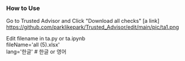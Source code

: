 ### How to Use
Go to Trusted Advisor and Click "Download all checks"
[a link] https://github.com/parklikepark/Trusted_Advisor/edit/main/pic/ta1.png

Edit filename in ta.py or ta.ipynb<br>
   fileName='all (5).xlsx'<br>
   lang='한글' # 한글 or 영어

  
